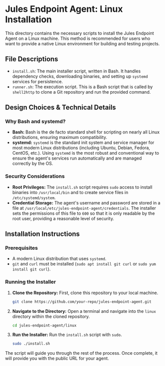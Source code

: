 # Jules Endpoint Agent: Linux Installation

This directory contains the necessary scripts to install the Jules Endpoint Agent on a Linux machine. This method is recommended for users who want to provide a native Linux environment for building and testing projects.

## File Descriptions

- `install.sh`: The main installer script, written in Bash. It handles dependency checks, downloading binaries, and setting up `systemd` services for persistence.
- `runner.sh`: The execution script. This is a Bash script that is called by `shell2http` to clone a Git repository and run the provided command.

## Design Choices & Technical Details

### Why Bash and systemd?
- **Bash:** Bash is the de facto standard shell for scripting on nearly all Linux distributions, ensuring maximum compatibility.
- **systemd:** `systemd` is the standard init system and service manager for most modern Linux distributions (including Ubuntu, Debian, Fedora, CentOS, etc.). Using `systemd` is the most robust and conventional way to ensure the agent's services run automatically and are managed correctly by the OS.

### Security Considerations
- **Root Privileges:** The `install.sh` script requires `sudo` access to install binaries into `/usr/local/bin` and to create service files in `/etc/systemd/system`.
- **Credential Storage:** The agent's username and password are stored in a file at `/usr/local/etc/jules-endpoint-agent/credentials`. The installer sets the permissions of this file to `600` so that it is only readable by the root user, providing a reasonable level of security.

## Installation Instructions

### Prerequisites
- A modern Linux distribution that uses `systemd`.
- `git` and `curl` must be installed (`sudo apt install git curl` or `sudo yum install git curl`).

### Running the Installer
1. **Clone the Repository:** First, clone this repository to your local machine.
   ```bash
   git clone https://github.com/your-repo/jules-endpoint-agent.git
   ```
2. **Navigate to the Directory:** Open a terminal and navigate into the `linux` directory within the cloned repository.
   ```bash
   cd jules-endpoint-agent/linux
   ```
3. **Run the Installer:** Run the `install.sh` script with `sudo`.
   ```bash
   sudo ./install.sh
   ```

The script will guide you through the rest of the process. Once complete, it will provide you with the public URL for your agent.
